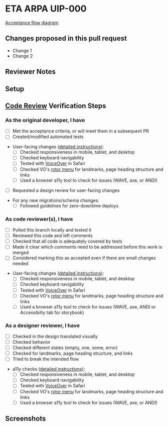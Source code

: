 # ETA ARPA UIP-000

[Acceptance flow diagram](https://github.com/USDOLEnterprise/ARPAUI/blob/main/docs/development-acceptance-flow.drawio.svg)

<!--
    If applicable, insert the Jira story number in the markdown header above.
    The hyperlink will be filled in by GitHub magic (autolink references)
--->

## Changes proposed in this pull request

- Change 1
- Change 2

<!--
    Please add/remove/edit any of the template below to fit the needs
    of this specific PR
--->

## Reviewer Notes

<!--
    Is there anything you would like reviewers to give additional scrutiny?
--->

## Setup

<!--
    Add any steps or code to run in this section to help others run your code:

    ```sh
    echo "Code goes here"
    ```
--->

## [Code Review](https://github.com/USDOLEnterprise/ARPAUI/blob/main/docs/team-norms.md#reviewing-prs) Verification Steps

### As the original developer, I have

- [ ] Met the acceptance criteria, or will meet them in a subsequent PR
- [ ] Created/modified automated tests
- User-facing changes ([detailed instructions)](https://github.com/USDOLEnterprise/ARPAUI/blob/main/docs/a11y-testing-instructions.md):
  - [ ] Checked responsiveness in mobile, tablet, and desktop
  - [ ] Checked keyboard navigability
  - [ ] Tested with [VoiceOver](https://dequeuniversity.com/screenreaders/voiceover-keyboard-shortcuts) in Safari
  - [ ] Checked VO's [rotor menu](https://github.com/trussworks/accessibility/blob/master/README.md#how-to-use-the-rotor-menu) for landmarks, page heading structure and links
  - [ ] Used a browser a11y tool to check for issues (WAVE, axe, or ANDI)
- [ ] Requested a design review for user-facing changes
- For any new migrations/schema changes:
  - [ ] Followed guidelines for zero-downtime deploys

### As code reviewer(s), I have

- [ ] Pulled this branch locally and tested it
- [ ] Reviewed this code and left comments
- [ ] Checked that all code is adequately covered by tests
- [ ] Made it clear which comments need to be addressed before this work is merged
- [ ] Considered marking this as accepted even if there are small changes needed
- User-facing changes ([detailed instructions)](https://github.com/USDOLEnterprise/ARPAUI/blob/main/docs/a11y-testing-instructions.md):
  - [ ] Checked responsiveness in mobile, tablet, and desktop
  - [ ] Checked keyboard navigability
  - [ ] Tested with [VoiceOver](https://dequeuniversity.com/screenreaders/voiceover-keyboard-shortcuts) in Safari
  - [ ] Checked VO's [rotor menu](https://github.com/trussworks/accessibility/blob/master/README.md#how-to-use-the-rotor-menu) for landmarks, page heading structure and links
  - [ ] Used a browser a11y tool to check for issues (WAVE, axe, ANDI or Accessibilty tab for storybook)

### As a designer reviewer, I have

- [ ] Checked in the design translated visually
- [ ] Checked behavior
- [ ] Checked different states (empty, one, some, error)
- [ ] Checked for landmarks, page heading structure, and links
- [ ] Tried to break the intended flow
- a11y checks ([detailed instructions)](https://github.com/USDOLEnterprise/ARPAUI/blob/main/docs/a11y-testing-instructions.md):
  - [ ] Checked responsiveness in mobile, tablet, and desktop
  - [ ] Checked keyboard navigability
  - [ ] Tested with [VoiceOver](https://dequeuniversity.com/screenreaders/voiceover-keyboard-shortcuts) in Safari
  - [ ] Checked VO's [rotor menu](https://github.com/trussworks/accessibility/blob/master/README.md#how-to-use-the-rotor-menu) for landmarks, page heading structure and links
  - [ ] Used a browser a11y tool to check for issues (WAVE, axe, or ANDI)

## Screenshots

<!-- If this PR makes visible interface changes, an image of the finished interface can help reviewers
and casual observers understand the context of the changes.
A before image is optional and can be included at the submitter's discretion.

Consider using an animated image to show an entire workflow.
You may want to use GIPHY CAPTURE for this! 📸

_Please frame images to show useful context but also highlight the affected regions._
--->
